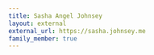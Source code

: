 ```yaml
---
title: Sasha Angel Johnsey
layout: external
external_url: https://sasha.johnsey.me
family_member: true
---
```

